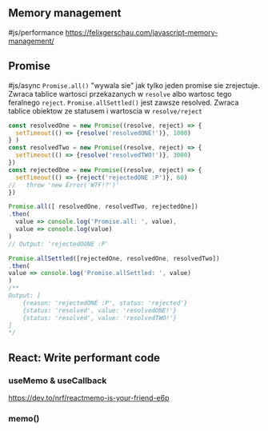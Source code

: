 ## Memory management
#js/performance
https://felixgerschau.com/javascript-memory-management/





## Promise
#js/async
`Promise.all()` "wywala sie" jak tylko jeden promise sie zrejectuje. Zwraca tablice wartosci przekazanych w `resolve` albo wartosc tego feralnego `reject`.
`Promise.allSettled()`  jest zawsze resolved. Zwraca tablice obiektow ze statusem i wartoscia  w `resolve/reject`

```javascript
const resolvedOne = new Promise((resolve, reject) => {
  setTimeout(() => {resolve('resolvedONE!')}, 1000)
} )
const resolvedTwo = new Promise((resolve, reject) => {
  setTimeout(() => {resolve('resolvedTWO!')}, 3000)
})
const rejectedOne = new Promise((resolve, reject) => {
  setTimeout(() => {reject('rejectedONE :P')}, 60)
//   throw 'new Error('WTF!?')'
})

Promise.all([ resolvedOne, resolvedTwo, rejectedOne])
.then(
  value => console.log('Promise.all: ', value),
  value => console.log(value)
)
// Output: 'rejectedOONE :P'

Promise.allSettled([rejectedOne, resolvedOne, resolvedTwo])
.then(
value => console.log('Promise.allSettled: ', value)
)
/** 
Output: [
	{reason: 'rejectedONE :P', status: 'rejected'}
	{status: 'resolved', value: 'resolvedONE!'}
	{status: 'resolved', value: 'resolvedTWO!'}
]
*/
```


## React: Write performant code
### useMemo & useCallback
https://dev.to/nrf/reactmemo-is-your-friend-e6p

### memo()
